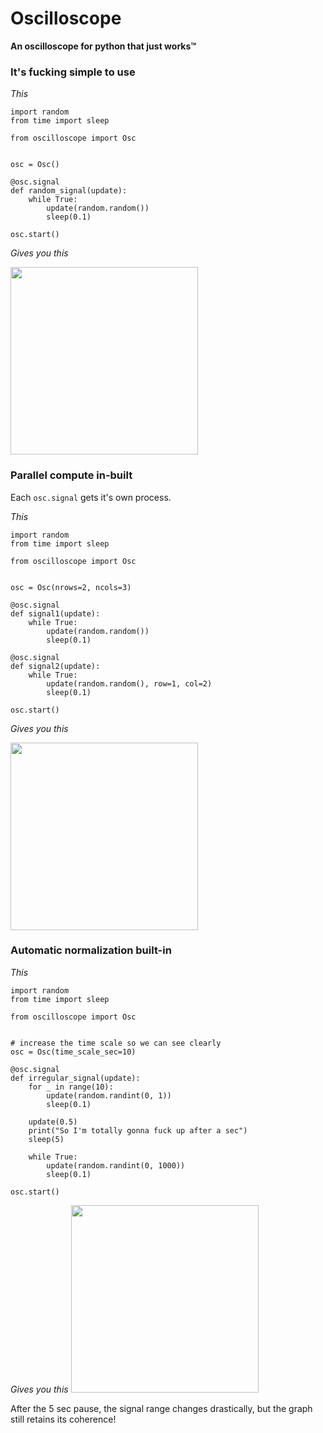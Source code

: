 # Oscilloscope
**An oscilloscope for python that just works™**


### It's fucking simple to use

*This*

```python3
import random
from time import sleep

from oscilloscope import Osc


osc = Osc()

@osc.signal
def random_signal(update):
    while True:
        update(random.random())
        sleep(0.1)
        
osc.start()
```

*Gives you this*

<img src="https://i.imgur.com/jB3wzgT.png" height="300" />

### Parallel compute in-built

Each `osc.signal` gets it's own process.

*This*

```python3
import random
from time import sleep

from oscilloscope import Osc


osc = Osc(nrows=2, ncols=3)

@osc.signal
def signal1(update):
    while True:
        update(random.random())
        sleep(0.1)

@osc.signal
def signal2(update):
    while True:
        update(random.random(), row=1, col=2)
        sleep(0.1)

osc.start()
```

*Gives you this*

<img src="https://i.imgur.com/JWHQ9Da.png" height="300" />

### Automatic normalization built-in

*This*
```python3
import random
from time import sleep

from oscilloscope import Osc


# increase the time scale so we can see clearly
osc = Osc(time_scale_sec=10)  

@osc.signal
def irregular_signal(update):
    for _ in range(10):
        update(random.randint(0, 1))
        sleep(0.1)

    update(0.5)
    print("So I'm totally gonna fuck up after a sec")
    sleep(5)

    while True:
        update(random.randint(0, 1000))
        sleep(0.1)

osc.start()
```

*Gives you this*
<img src="https://i.imgur.com/8TYCaaK.png" height="300" />

After the 5 sec pause, the signal range changes drastically, but the graph still retains its coherence!
